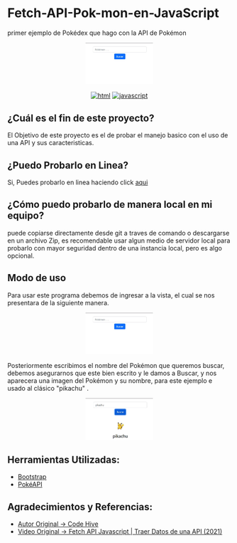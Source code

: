 # Fetch-API-Pok-mon-en-JavaScript
primer ejemplo de Pokédex que hago con la API de Pokémon

<div align="center">
  <a href="https://carlosorellana00.github.io/Fetch-API-Pok-mon-en-JavaScript/" rel="noopener">
    <img src="docs/img/img.jpg" alt="icon" width="30%">
  </a>
    
  [![html](https://img.shields.io/badge/html-5-blue.svg)](https://html.com/) 
  [![javascript](https://img.shields.io/badge/JavaScript-Vanilla-yellow.svg)](https://www.javascript.com/)
  
</div>

## ¿Cuál es el fin de este proyecto?
El Objetivo de este proyecto es el de probar el manejo basico con el uso de una API y sus caracteristicas.

## ¿Puedo Probarlo en Linea? 
Si, Puedes probarlo en linea haciendo click [aqui](https://carlosorellana00.github.io/Fetch-API-Pok-mon-en-JavaScript/)

## ¿Cómo puedo probarlo de manera local en mi equipo?
puede copiarse directamente desde git a traves de comando o descargarse en un archivo Zip, es recomendable usar algun medio de servidor local para probarlo con 
mayor seguridad dentro de una instancia local, pero es algo opcional.

## Modo de uso

Para usar este programa debemos de ingresar a la vista,  el cual se nos presentara de la siguiente manera.

<div align="center">
  <a href="https://carlosorellana00.github.io/Fetch-API-Pok-mon-en-JavaScript/" rel="noopener">
    <img src="docs/img/img.jpg" alt="icon" width="30%">
  </a>
</div>

Posteriormente escribimos el nombre del Pokémon que queremos buscar, debemos asegurarnos que este bien escrito y le damos a Buscar, y nos aparecera una imagen del
Pokémon y su nombre, para este ejemplo e usado al clásico "pikachu" . 

<div align="center">
  <a href="https://carlosorellana00.github.io/Fetch-API-Pok-mon-en-JavaScript/" rel="noopener">
    <img src="docs/img/img1.jpg" alt="icon" width="30%">
  </a>
</div>

## Herramientas Utilizadas:
- [Bootstrap](https://getbootstrap.com)
- [PokéAPI](https://pokeapi.co)

## Agradecimientos y Referencias:
- [Autor Original -> Code Hive](https://www.youtube.com/c/CodeHiveChannel)
- [Video Original -> Fetch API Javascript | Traer Datos de una API (2021)](https://www.youtube.com/watch?v=c4GXJPZjYYI&list=LL)
